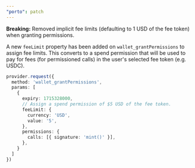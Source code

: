 ```yaml
---
"porto": patch
---
```


**Breaking:** Removed implicit fee limits (defaulting to 1 USD of the fee token) when granting permissions. 

A new `feeLimit` property has been added on `wallet_grantPermissions` to assign fee limits. This converts to a spend permission that will be used to pay for fees (for permissioned calls) in the user's selected fee token (e.g. USDC).

```ts
provider.request({
  method: 'wallet_grantPermissions',
  params: [
    {
      expiry: 1715328000,
      // Assign a spend permission of $5 USD of the fee token.
      feeLimit: {
        currency: 'USD',
        value: '5',
      },
      permissions: {
        calls: [{ signature: 'mint()' }],
      },
    }
  ]
})
```
